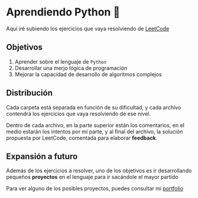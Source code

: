 # Aprendiendo Python 🐍 

Aquí iré subiendo los ejercicios que vaya resolviendo de [LeetCode](https://leetcode.com/)

## Objetivos

1. Aprender sobre el lenguaje de ``Python``
2. Desarrollar una merjo lógica de programación
3. Mejorar la capacidad de desarrollo de algoritmos complejos

## Distribución

Cada carpeta está separada en función de su dificultad, y cada archivo contendrá los ejercicios que vaya resolviendo de ese nivel.

Dentro de cada archivo, en la parte superior están los comentarios, en el medio estarán los intentos por mi parte, y al final del archivo, la solución propuesta por LeetCode, comentada para elaborar **feedback**.

## Expansión a futuro

Además de los ejercicios a resolver, uno de los objetivos es ir desarrollando pequeños **proyectos** en el lenguaje para ir sacándole el mayor partido

Para ver alguno de los posibles proyectos, puedes consultar mi [portfolio](https://www.koscinski.dev/)